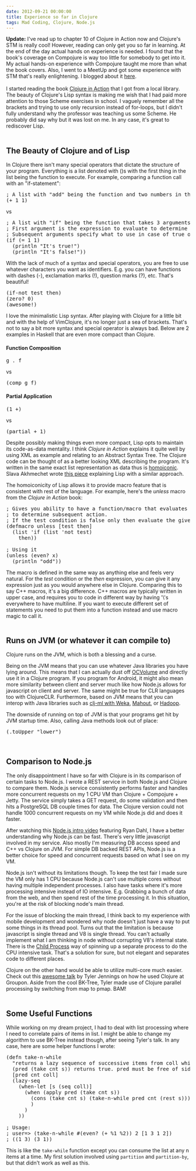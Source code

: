```yaml
---
date: 2012-09-21 00:00:00
title: Experience so far in Clojure
tags: Mad Coding, Clojure, Node.js
---
```

**Update:** I've read up to chapter 10 of Clojure in Action now and Clojure's
STM is really cool! However, reading can only get you so far in learning. At
the end of the day actual hands on experience is needed. I found that the
book's coverage on Compojure is way too little for somebody to get into it. My
actual hands-on experience with Compojure taught me more than what the book
covers. Also, I went to a MeetUp and got some experience with STM that's really
enlightening. I blogged about it [here][11].
<br/>
<br/>
I started reading the book [Clojure in Action][1] that I got from a local
library. The beauty of Clojure's Lisp syntax is making me wish that I had paid
more attention to those Scheme exercises in school. I vaguely remember all the
brackets and trying to use only recursion instead of for-loops, but I didn't
fully understand why the professor was teaching us some Scheme. He probably did
say why but it was lost on me. In any case, it's great to rediscover Lisp.
<br/>
<br/>

## **The Beauty of Clojure and of Lisp**

In Clojure there isn't many special operators that dictate the structure of your
program. Everything is a list denoted with ()s with the first thing in the list
being the function to execute. For example, comparing a function call with an
"if-statement":

<pre class="brush:clojure">
; A list with "add" being the function and two numbers in the list as arguments
(+ 1 1)
</pre>

vs

<pre class="brush:clojure">
; A list with "if" being the function that takes 3 arguments.
; First argument is the expression to evaluate to determine true or false.
; Subsequent arguments specify what to use in case of true or false.
(if (= 1 1)
  (println "It's true!")
  (println "It's false!"))
</pre>

With the lack of much of a syntax and special operators, you are free to use
whatever characters you want as identifiers. E.g. you can have functions with
dashes (-), exclamation marks (!), question marks (?), etc. That's beautiful!

<pre class="brush:clojure">
(if-not test then)
(zero? 0)
(awesome!)
</pre>

I love the minimalistic Lisp syntax. After playing with Clojure for a little bit
and with the help of VimClojure, it's no longer just a sea of brackets. That's
not to say a bit more syntax and special operator is always bad. Below are 2
examples in Haskell that are even more compact than Clojure.

#### Function Composition

<pre class="brush:haskell">
g . f
</pre>

vs

<pre class="brush:clojure">
(comp g f)
</pre>

#### Partial Application

<pre class="brush:haskell">
(1 +)
</pre>

vs

<pre class="brush:clojure">
(partial + 1)
</pre>

Despite possibly making things even more compact, Lisp opts to maintain its
code-as-data mentality. I think *Clojure in Action* explains it quite well by
using XML as example and relating to an Abstract Syntax Tree. The Clojure code
can be thought of as a better looking XML describing the program. It's written
in the same exact list representation as data thus is [homoiconic][2]. Slava
Akhmechet wrote [this piece][3] explaining Lisp with a similar approach.

The homoiconicity of Lisp allows it to provide macro feature that is consistent
with rest of the language. For example, here's the *unless* macro from the
*Clojure in Action* book:

<pre class="brush:clojure">
; Gives you ability to have a function/macro that evaluates a test condition
; to determine subsequent action.
; If the test condition is false only then evaluate the given expression.
(defmacro unless [test then]
  (list 'if (list 'not test)
    then))

; Using it
(unless (even? x)
  (println "odd"))
</pre>

The macro is defined in the same way as anything else and feels very natural.
For the *test* condition or the *then* expression, you can give it any
expression just as you would anywhere else in Clojure. Comparing this to say C++
macros, it's a big difference. C++ macros are typically written in upper
case, and requires you to code in different way by having '\\'s everywhere to
have multiline. If you want to execute different set of statements you need to
put them into a function instead and use macro magic to call it.
<br/>
<br/>

## **Runs on JVM (or whatever it can compile to)**

Clojure runs on the JVM, which is both a blessing and a curse.

Being on the JVM means that you can use whatever Java libraries you have lying
around. This means that I can actually dust off [OCVolume][5] and directly use
it in a Clojure program. If you program for Android, it might also mean more
similarity between client and server much like how Node.js allows for javascript
on client and server. The same might be true for CLR languages too with
ClojureCLR. Furthermore, based on JVM means that you can interop with Java
libraries such as [clj-ml with Weka][4], [Mahout][6], or [Hadoop][7].

The downside of running on top of JVM is that your programs get hit by JVM
startup time. Also, calling Java methods look out of place:

<pre class="brush:clojure">
(.toUpper "lower")
</pre>
<br/>

## **Comparison to Node.js**

The only disappointment I have so far with Clojure is in its comparison of
certain tasks to Node.js. I wrote a REST service in both Node.js and Clojure to
compare them. Node.js service consistently performs faster and handles more
concurrent requests on my 1 CPU VM than Clojure + Compojure + Jetty. The
service simply takes a GET request, do some validation and then hits a
PostgreSQL DB couple times for data. The Clojure version could not handle 1000
concurrent requests on my VM while Node.js did and does it faster.

After watching this [Node.js intro video][8] featuring Ryan Dahl, I have a better
understanding why Node.js can be fast. There's very little javascript involved
in my service. Also mostly I'm measuring DB access speed and C++ vs Clojure on
JVM. For simple DB backed REST APIs, Node.js is a better choice for speed and
concurrent requests based on what I see on my VM.

Node.js isn't without its limitations though. To keep the test fair I made sure
the VM only has 1 CPU because Node.js can't use multiple cores without having
multiple independent processes. I also have tasks where it's more processing
intensive instead of IO intensive. E.g. Grabbing a bunch of data from the web,
and then spend rest of the time processing it. In this situation, you're at the
risk of blocking node's main thread.

For the issue of blocking the main thread, I think back to my experience with
mobile development and wondered why node doesn't just have a way to put some
things in its thread pool. Turns out that the limitation is because javascript
is single thread and V8 is single thread. You can't actually implement what I am
thinking in node without corrupting V8's internal state. There is the [Child
Process][9] way of spinning up a separate process to do the CPU intensive task.
That's a solution for sure, but not elegant and separates code to different
places.

Clojure on the other hand would be able to utilize multi-core much easier. Check
out this [awesome talk][10] by Tyler Jennings on how he used Clojure at Groupon.
Aside from the cool BK-Tree, Tyler made use of Clojure parallel processing by
switching from map to pmap. BAM!
<br/>
<br/>

## **Some Useful Functions**

While working on my dream project, I had to deal with list processing where I
need to correlate pairs of items in list. I might be able to change my algorithm
to use BK-Tree instead though, after seeing Tyler's talk. In any case, here are
some helper functions I wrote:

<pre class="brush:clojure">
(defn take-n-while
  "returns a lazy sequence of successive items from coll while
  (pred (take cnt s)) returns true. pred must be free of side-effects."
  [pred cnt coll]
  (lazy-seq
    (when-let [s (seq coll)]
      (when (apply pred (take cnt s))
        (cons (take cnt s) (take-n-while pred cnt (rest s)))
        )
      )
    ))

; Usage:
; user=> (take-n-while #(even? (+ %1 %2)) 2 [1 3 1 2])
; ((1 3) (3 1))
</pre>

This is like the `take-while` function except you can consume the list at any n
items at a time. My first solution involved using `partition` and
`partition-by`, but that didn't work as well as this.

  [1]: http://www.manning.com/rathore/
  [2]: http://en.wikipedia.org/wiki/Homoiconicity
  [3]: http://www.defmacro.org/ramblings/lisp.html
  [4]: http://antoniogarrote.github.com/clj-ml/index.html
  [5]: http://ocvolume.sf.net
  [6]: http://mahout.apache.org/
  [7]: http://hadoop.apache.org/
  [8]: http://www.youtube.com/watch?v=M-sc73Y-zQA
  [9]: http://nodejs.org/api/child_process.html
  [10]: http://www.infoq.com/presentations/Bootstrapping-Clojure
  [11]: /2012/10/04/clojure-stm/
